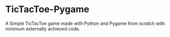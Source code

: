 # TicTacToe-Pygame
A Simple TicTacToe game made with Python and Pygame from scratch with minimum externally achieved code.
